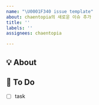 ```yaml
---
name: "\U0001F340 issue template"
about: chaentopia의 새로운 이슈 추가
title: ''
labels: ''
assignees: chaentopia

---
```


## 💡 About
<!--무엇에 관한 이슈인지 소개해주세요.-->

## 📝 To Do
- [ ] task
